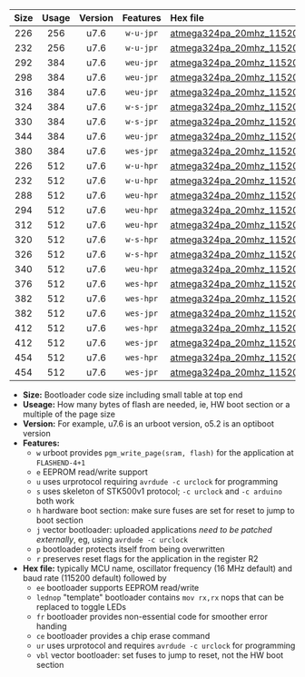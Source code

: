 |Size|Usage|Version|Features|Hex file|
|:-:|:-:|:-:|:-:|:--|
|226|256|u7.6|`w-u-jpr`|[atmega324pa_20mhz_115200bps_ur_vbl.hex](https://raw.githubusercontent.com/stefanrueger/urboot/main/atmega324pa_20mhz_115200bps_ur_vbl.hex)|
|232|256|u7.6|`w-u-jpr`|[atmega324pa_20mhz_115200bps_lednop_ur_vbl.hex](https://raw.githubusercontent.com/stefanrueger/urboot/main/atmega324pa_20mhz_115200bps_lednop_ur_vbl.hex)|
|292|384|u7.6|`weu-jpr`|[atmega324pa_20mhz_115200bps_ee_ur_vbl.hex](https://raw.githubusercontent.com/stefanrueger/urboot/main/atmega324pa_20mhz_115200bps_ee_ur_vbl.hex)|
|298|384|u7.6|`weu-jpr`|[atmega324pa_20mhz_115200bps_ee_lednop_ur_vbl.hex](https://raw.githubusercontent.com/stefanrueger/urboot/main/atmega324pa_20mhz_115200bps_ee_lednop_ur_vbl.hex)|
|316|384|u7.6|`weu-jpr`|[atmega324pa_20mhz_115200bps_ee_lednop_fr_ur_vbl.hex](https://raw.githubusercontent.com/stefanrueger/urboot/main/atmega324pa_20mhz_115200bps_ee_lednop_fr_ur_vbl.hex)|
|324|384|u7.6|`w-s-jpr`|[atmega324pa_20mhz_115200bps_vbl.hex](https://raw.githubusercontent.com/stefanrueger/urboot/main/atmega324pa_20mhz_115200bps_vbl.hex)|
|330|384|u7.6|`w-s-jpr`|[atmega324pa_20mhz_115200bps_lednop_vbl.hex](https://raw.githubusercontent.com/stefanrueger/urboot/main/atmega324pa_20mhz_115200bps_lednop_vbl.hex)|
|344|384|u7.6|`weu-jpr`|[atmega324pa_20mhz_115200bps_ee_lednop_fr_ce_ur_vbl.hex](https://raw.githubusercontent.com/stefanrueger/urboot/main/atmega324pa_20mhz_115200bps_ee_lednop_fr_ce_ur_vbl.hex)|
|380|384|u7.6|`wes-jpr`|[atmega324pa_20mhz_115200bps_ee_vbl.hex](https://raw.githubusercontent.com/stefanrueger/urboot/main/atmega324pa_20mhz_115200bps_ee_vbl.hex)|
|226|512|u7.6|`w-u-hpr`|[atmega324pa_20mhz_115200bps_ur.hex](https://raw.githubusercontent.com/stefanrueger/urboot/main/atmega324pa_20mhz_115200bps_ur.hex)|
|232|512|u7.6|`w-u-hpr`|[atmega324pa_20mhz_115200bps_lednop_ur.hex](https://raw.githubusercontent.com/stefanrueger/urboot/main/atmega324pa_20mhz_115200bps_lednop_ur.hex)|
|288|512|u7.6|`weu-hpr`|[atmega324pa_20mhz_115200bps_ee_ur.hex](https://raw.githubusercontent.com/stefanrueger/urboot/main/atmega324pa_20mhz_115200bps_ee_ur.hex)|
|294|512|u7.6|`weu-hpr`|[atmega324pa_20mhz_115200bps_ee_lednop_ur.hex](https://raw.githubusercontent.com/stefanrueger/urboot/main/atmega324pa_20mhz_115200bps_ee_lednop_ur.hex)|
|312|512|u7.6|`weu-hpr`|[atmega324pa_20mhz_115200bps_ee_lednop_fr_ur.hex](https://raw.githubusercontent.com/stefanrueger/urboot/main/atmega324pa_20mhz_115200bps_ee_lednop_fr_ur.hex)|
|320|512|u7.6|`w-s-hpr`|[atmega324pa_20mhz_115200bps.hex](https://raw.githubusercontent.com/stefanrueger/urboot/main/atmega324pa_20mhz_115200bps.hex)|
|326|512|u7.6|`w-s-hpr`|[atmega324pa_20mhz_115200bps_lednop.hex](https://raw.githubusercontent.com/stefanrueger/urboot/main/atmega324pa_20mhz_115200bps_lednop.hex)|
|340|512|u7.6|`weu-hpr`|[atmega324pa_20mhz_115200bps_ee_lednop_fr_ce_ur.hex](https://raw.githubusercontent.com/stefanrueger/urboot/main/atmega324pa_20mhz_115200bps_ee_lednop_fr_ce_ur.hex)|
|376|512|u7.6|`wes-hpr`|[atmega324pa_20mhz_115200bps_ee.hex](https://raw.githubusercontent.com/stefanrueger/urboot/main/atmega324pa_20mhz_115200bps_ee.hex)|
|382|512|u7.6|`wes-hpr`|[atmega324pa_20mhz_115200bps_ee_lednop.hex](https://raw.githubusercontent.com/stefanrueger/urboot/main/atmega324pa_20mhz_115200bps_ee_lednop.hex)|
|382|512|u7.6|`wes-jpr`|[atmega324pa_20mhz_115200bps_ee_lednop_vbl.hex](https://raw.githubusercontent.com/stefanrueger/urboot/main/atmega324pa_20mhz_115200bps_ee_lednop_vbl.hex)|
|412|512|u7.6|`wes-hpr`|[atmega324pa_20mhz_115200bps_ee_lednop_fr.hex](https://raw.githubusercontent.com/stefanrueger/urboot/main/atmega324pa_20mhz_115200bps_ee_lednop_fr.hex)|
|412|512|u7.6|`wes-jpr`|[atmega324pa_20mhz_115200bps_ee_lednop_fr_vbl.hex](https://raw.githubusercontent.com/stefanrueger/urboot/main/atmega324pa_20mhz_115200bps_ee_lednop_fr_vbl.hex)|
|454|512|u7.6|`wes-hpr`|[atmega324pa_20mhz_115200bps_ee_lednop_fr_ce.hex](https://raw.githubusercontent.com/stefanrueger/urboot/main/atmega324pa_20mhz_115200bps_ee_lednop_fr_ce.hex)|
|454|512|u7.6|`wes-jpr`|[atmega324pa_20mhz_115200bps_ee_lednop_fr_ce_vbl.hex](https://raw.githubusercontent.com/stefanrueger/urboot/main/atmega324pa_20mhz_115200bps_ee_lednop_fr_ce_vbl.hex)|

- **Size:** Bootloader code size including small table at top end
- **Useage:** How many bytes of flash are needed, ie, HW boot section or a multiple of the page size
- **Version:** For example, u7.6 is an urboot version, o5.2 is an optiboot version
- **Features:**
  + `w` urboot provides `pgm_write_page(sram, flash)` for the application at `FLASHEND-4+1`
  + `e` EEPROM read/write support
  + `u` uses urprotocol requiring `avrdude -c urclock` for programming
  + `s` uses skeleton of STK500v1 protocol; `-c urclock` and `-c arduino` both work
  + `h` hardware boot section: make sure fuses are set for reset to jump to boot section
  + `j` vector bootloader: uploaded applications *need to be patched externally*, eg, using `avrdude -c urclock`
  + `p` bootloader protects itself from being overwritten
  + `r` preserves reset flags for the application in the register R2
- **Hex file:** typically MCU name, oscillator frequency (16 MHz default) and baud rate (115200 default) followed by
  + `ee` bootloader supports EEPROM read/write
  + `lednop` "template" bootloader contains `mov rx,rx` nops that can be replaced to toggle LEDs
  + `fr` bootloader provides non-essential code for smoother error handing
  + `ce` bootloader provides a chip erase command
  + `ur` uses urprotocol and requires `avrdude -c urclock` for programming
  + `vbl` vector bootloader: set fuses to jump to reset, not the HW boot section
